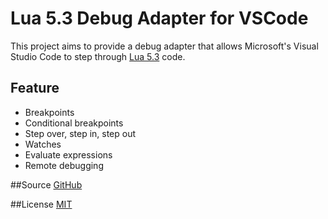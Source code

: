 Lua 5.3 Debug Adapter for VSCode
=========================================

This project aims to provide a debug adapter that allows Microsoft's Visual Studio Code to step through [Lua 5.3](http://www.lua.org) code.

## Feature

* Breakpoints
* Conditional breakpoints
* Step over, step in, step out
* Watches
* Evaluate expressions
* Remote debugging

##Source
[GitHub](https://github.com/actboy168/vscode-lua-debug)

##License
[MIT](https://raw.githubusercontent.com/actboy168/vscode-lua-debug/master/LICENSE)
